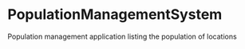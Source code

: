 # PopulationManagementSystem
Population management application listing the population of locations 
